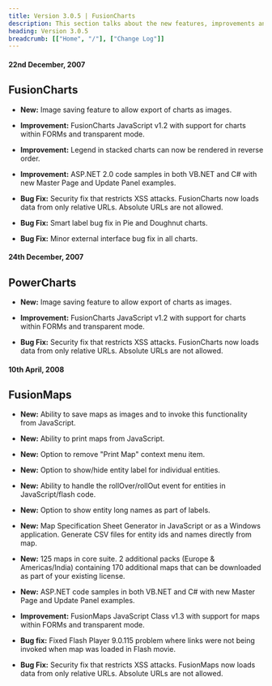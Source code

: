 ```yaml
---
title: Version 3.0.5 | FusionCharts
description: This section talks about the new features, improvements and fixes for v3.0.5.
heading: Version 3.0.5
breadcrumb: [["Home", "/"], ["Change Log"]]
---
```


#### 22nd December, 2007

## FusionCharts

* **New:** Image saving feature to allow export of charts as images.

* **Improvement:** FusionCharts JavaScript v1.2 with support for charts within FORMs and transparent mode.

* **Improvement:** Legend in stacked charts can now be rendered in reverse order.

* **Improvement:** ASP.NET 2.0 code samples in both VB.NET and C# with new Master Page and Update Panel examples.

* **Bug Fix:** Security fix that restricts XSS attacks. FusionCharts now loads data from only relative URLs. Absolute URLs are not allowed.

* **Bug Fix:** Smart label bug fix in Pie and Doughnut charts.

* **Bug Fix:** Minor external interface bug fix in all charts.

#### 24th December, 2007

## PowerCharts

* **New:** Image saving feature to allow export of charts as images.

* **Improvement:** FusionCharts JavaScript v1.2 with support for charts within FORMs and transparent mode.

* **Bug Fix:** Security fix that restricts XSS attacks. FusionCharts now loads data from only relative URLs. Absolute URLs are not allowed.

#### 10th April, 2008

## FusionMaps

* **New:** Ability to save maps as images and to invoke this functionality from JavaScript.

* **New:** Ability to print maps from JavaScript.

* **New:** Option to remove "Print Map" context menu item.

* **New:** Option to show/hide entity label for individual entities.

* **New:** Ability to handle the rollOver/rollOut event for entities in JavaScript/flash code.

* **New:** Option to show entity long names as part of labels.

* **New:** Map Specification Sheet Generator in JavaScript or as a Windows application. Generate CSV files for entity ids and names directly from map.

* **New:** 125 maps in core suite. 2 additional packs (Europe & Americas/India) containing 170 additional maps that can be downloaded as part of your existing license.

* **New:** ASP.NET code samples in both VB.NET and C# with new Master Page and Update Panel examples.

* **Improvement:** FusionMaps JavaScript Class v1.3 with support for maps within FORMs and transparent mode.

* **Bug fix:** Fixed Flash Player 9.0.115 problem where links were not being invoked when map was loaded in Flash movie.

* **Bug Fix:** Security fix that restricts XSS attacks. FusionMaps now loads data from only relative URLs. Absolute URLs are not allowed.